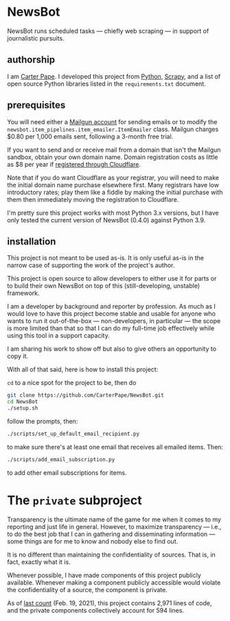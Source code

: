 # NewsBot

NewsBot runs scheduled tasks — chiefly web scraping — in support of journalistic pursuits.

## authorship

I am [Carter Pape](https://carterpape.com). I developed this project from [Python](https://python.org), [Scrapy](https://scrapy.org), and a list of open source Python libraries listed in the `requirements.txt` document.

## prerequisites

You will need either a [Mailgun account](https://signup.mailgun.com/new/signup) for sending emails or to modify the `newsbot.item_pipelines.item_emailer.ItemEmailer` class. Mailgun charges $0.80 per 1,000 emails sent, following a 3-month free trial.

If you want to send and or receive mail from a domain that isn't the Mailgun sandbox, obtain your own domain name. Domain registration costs as little as $8 per year if [registered through Cloudflare](https://www.cloudflare.com/products/registrar/).

Note that if you do want Cloudflare as your registrar, you will need to make the initial domain name purchase elsewhere first. Many registrars have low introductory rates; play them like a fiddle by making the initial purchase with them then immediately moving the registration to Cloudflare.

I'm pretty sure this project works with most Python 3.x versions, but I have only tested the current version of NewsBot (0.4.0) against Python 3.9.

## installation

This project is not meant to be used as-is. It is only useful as-is in the narrow case of supporting the work of the project's author.

This project is open source to allow developers to either use it for parts or to build their own NewsBot on top of this (still-developing, unstable) framework.

I am a developer by background and reporter by profession. As much as I would love to have this project become stable and usable for anyone who wants to run it out-of-the-box — non-developers, in particular — the scope is more limited than that so that I can do my full-time job effectively while using this tool in a support capacity.

I am sharing his work to show off but also to give others an opportunity to copy it.

With all of that said, here is how to install this project:

`cd` to a nice spot for the project to be, then do

```zsh
git clone https://github.com/CarterPape/NewsBot.git
cd NewsBot
./setup.sh
```

follow the prompts, then:

```zsh
./scripts/set_up_default_email_recipient.py
```

to make sure there's at least one email that receives all emailed items. Then:

```zsh
./scripts/add_email_subscription.py
```

to add other email subscriptions for items.

# The `private` subproject

Transparency is the ultimate name of the game for me when it comes to my reporting and just life in general. However, to maximize transparency — i.e., to do the best job that I can in gathering and disseminating information — some things are for me to know and nobody else to find out.

It is no different than maintaining the confidentiality of sources. That is, in fact, exactly what it is.

Whenever possible, I have made components of this project publicly available. Whenever making a component publicly accessible would violate the confidentiality of a source, the component is private.

As of [last count](https://github.com/AlDanial/cloc) (Feb. 19, 2021), this project contains 2,971 lines of code, and the private components collectively account for 594 lines.
